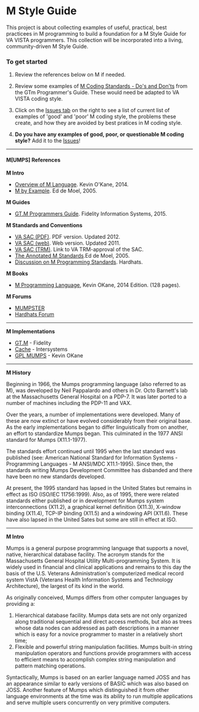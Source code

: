 # M Style Guide

This project is about collecting examples of useful, practical, best practicees in M programming to build a foundation for a M Style Guide for VA VISTA programmers.   This collection will be incorporated into a living, community-driven  M Style Guide.

### To get started

1. Review the references below on M if needed.

2. Review some examples of [M Coding Standards - Do's and Don'ts](http://tinco.pair.com/bhaskar/gtm/doc/books/pg/UNIX_manual//apas01.html) from the GTm Programmer's Guide.  These would need be adapted to VA VISTA coding style.

3. Click on the [Issues tab](https://github.com/va-projects/M-StyleGuide/issues)  on the right to see a list of current list of  examples of 'good' and 'poor'  M coding style, the problems these create, and how they are avoided by best pratices in M coding style.

4. **Do you have any examples of good, poor, or questionable M coding style?**  Add it to the [Issues](https://github.com/va-projects/M-StyleGuide/issues)!



***
#### M[UMPS] References

**M Intro**
* [Overview of M Language](http://www.cs.uni.edu/~okane/source/MUMPS-MDH/MumpsTutorial.pdf). Kevin O'Kane, 2014.
* [M by Example](http://71.174.62.16/MDC/example/index.htm).  Ed de Moel, 2005.


**M Guides**
* [GT.M Programmers Guide](http://tinco.pair.com/bhaskar/gtm/doc/books/pg/UNIX_manual//index.html). Fidelity Information Systems, 2015.

**M Standards and Conventions**
* [VA SAC (PDF)](http://www.va.gov/TRM/files/SACC_2008.pdf). PDF version. Updated 2012.
* [VA SAC (web)](http://wiki.osehra.org/pages/viewpage.action?pageId=5866106). Web version. Updated 2011.
* [VA SAC (TRM)](http://www.va.gov/TRM/VAStandardPage.asp?tid=7404#). Link to VA TRM-approval of the SAC.
* [The Annotated M Standards](http://71.174.62.16/Demo/AnnoStd).Ed de Moel, 2005.
* [Discussion on M Programming Standards](https://groups.google.com/forum/#!topic/hardhats/XJSx5OuKMLE). Hardhats. 

**M Books**
* [M Programming Language](http://www.amazon.com/Mumps-Programming-Language-Kevin-OKane/dp/1438243383/ref=asap_bc?ie=UTF8), Kevin OKane, 2014 Edition. (128 pages).

**M Forums**
* [MUMPSTER](http://www.mumpster.org/)
* [Hardhats Forum](https://groups.google.com/forum/#!forum/hardhats)

***
**M Implementations**
* [GT.M](http://www.fisglobal.com/products-technologyplatforms-gtm) - Fidelity
* [Cache](http://www.intersystems.com/our-products/cache/cache-overview/) - Intersystems
* [GPL MUMPS](http://www.cs.uni.edu/~okane/) - Kevin OKane


***
**M History**

Beginning in 1966, the Mumps programming language (also referred to as M), was developed by Neil Pappalardo and others in Dr. Octo Barnett's lab at the Massachusetts General Hospital on a PDP-7. It was later ported to a number of machines including the PDP-11 and VAX.

Over the years, a number of implementations were developed. Many of these are now extinct or have evolved considerably from their original base. As the early implementations began to differ linguistically from on another, an effort to standardize Mumps began. This culminated in the 1977 ANSI standard for Mumps (X11.1-1977).

The standards effort continued until 1995 when the last standard was published (see: American National Standard for Information Systems - Programming Languages - M ANSI/MDC X11.1-1995). Since then, the standards writing Mumps Development Committee has disbanded and there have been no new standards developed. 

At present, the 1995 standard has lapsed in the United States but remains in effect as ISO (ISO/IEC 11756:1999). Also, as of 1995, there were related standards either published or in development for Mumps system interconnections (X11.2), a graphical kernel definition (X11.3), X-window binding (X11.4), TCP-IP binding (X11.5) and a windowing API (X11.6). These have also lapsed in the United Sates but some are still in effect at ISO.

***
**M Intro**

Mumps is a general purpose programming language that supports a novel, native, hierarchical database facility. The acronym stands for the Massachusetts General Hospital Utility Multi-programming System. It is widely used in financial and clinical applications and remains to this day the basis of the U.S. Veterans Administration's computerized medical record system VistA (Veterans Health Information Systems and Technology Architecture), the largest of its kind in the world.

As originally conceived, Mumps differs from other computer languages by providing a:

1. Hierarchical database facility. Mumps data sets are not only organized along traditional sequential and direct access methods, but also as trees whose data nodes can addressed as path descriptions in a manner which is easy for a novice programmer to master in a relatively short time;
2. Flexible and powerful string manipulation facilities. Mumps built-in string manipulation operators and functions provide programmers with access to efficient means to accomplish complex string manipulation and pattern matching operations.


Syntactically, Mumps is based on an earlier language named JOSS and has an appearance similar to early versions of BASIC which was also based on JOSS. Another feature of Mumps which distinguished it from other language environments at the time was its ability to run multiple applications and serve multiple users concurrently on very primitive computers.

